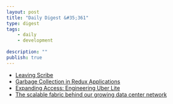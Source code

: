 ```yaml
---
layout: post
title: "Daily Digest &#35;361"
type: digest
tags: 
    - daily
    - development
    
description: ""
publish: true
---
```


- [Leaving Scribe](https://www.theguardian.com/info/2019/jan/24/leaving-scribe)
- [Garbage Collection in Redux Applications](https://developers.soundcloud.com/blog/garbage-collection-in-redux-applications)
- [Expanding Access: Engineering Uber Lite](https://eng.uber.com/engineering-uber-lite/)
- [The scalable fabric behind our growing data center network](https://blogs.dropbox.com/tech/2019/01/the-scalable-fabric-behind-our-growing-data-center-network/)

